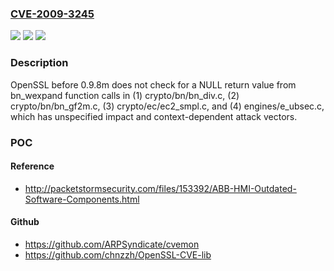 ### [CVE-2009-3245](https://cve.mitre.org/cgi-bin/cvename.cgi?name=CVE-2009-3245)
![](https://img.shields.io/static/v1?label=Product&message=n%2Fa&color=blue)
![](https://img.shields.io/static/v1?label=Version&message=n%2Fa&color=blue)
![](https://img.shields.io/static/v1?label=Vulnerability&message=n%2Fa&color=brighgreen)

### Description

OpenSSL before 0.9.8m does not check for a NULL return value from bn_wexpand function calls in (1) crypto/bn/bn_div.c, (2) crypto/bn/bn_gf2m.c, (3) crypto/ec/ec2_smpl.c, and (4) engines/e_ubsec.c, which has unspecified impact and context-dependent attack vectors.

### POC

#### Reference
- http://packetstormsecurity.com/files/153392/ABB-HMI-Outdated-Software-Components.html

#### Github
- https://github.com/ARPSyndicate/cvemon
- https://github.com/chnzzh/OpenSSL-CVE-lib

